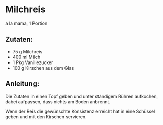 Milchreis
===
a la mama, 1 Portion

Zutaten:
---
- 75 g Milchreis
- 400 ml Milch
- 1 Pkg Vanillezucker
- 100 g Kirschen aus dem Glas

Anleitung:
---
Die Zutaten in einen Topf geben und unter ständigem Rühren aufkochen, dabei aufpassen, dass nichts am Boden anbrennt.

Wenn der Reis die gewünschte Konsistenz erreicht hat in eine Schüssel geben und mit den Kirschen servieren.